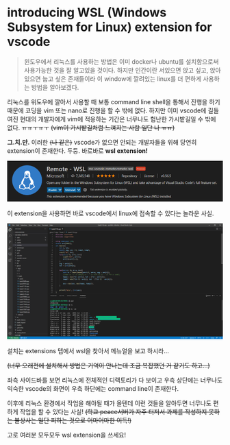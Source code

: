 # introducing WSL (Windows Subsystem for Linux) extension for vscode
>윈도우에서 리눅스를 사용하는 방법은 이미 docker나 ubuntu를 설치함으로써 사용가능한 것을 잘 알고있을 것이다. 하지만 인간이란 서있으면 앉고 싶고, 앉아있으면 눕고 싶은 존재들이라 이 window에 깔려있는 linux를 더 편하게 사용하는 방법을 알아보겠다. 

리눅스를 위도우에 깔아서 사용할 때 보통 command line shell을 통해서 진행을 하기 때문에 코딩을 vim 또는 nano로 진행을 할 수 밖에 없다. 하지만 이미 vscode에 길들여진 현대의 개발자에게 vim에 적응하는 기간은 너무나도 험난한 가시밭길일 수 밖에 없다. ㅠㅠㅜㅠㅜ ~~(vim이 가시밭길처럼 느껴지는 사람 일단 나 ㅠㅠ)~~

**그.치.만.** 이러한 ~~(나 같은)~~ vscode가 없으면 안되는 개발자들을 위해 당연히 extension이 존재한다. 두둥. 바로바로 **wsl extension!**

![image](/hello.png)

이 extension을 사용하면 바로 vscode에서 linux에 접속할 수 있다는 놀라운 사실.

![image](\hello2.png)

설치는 extensions 텝에서 wsl을 찾아서 메뉴얼을 보고 하시라... 

~~(너무 오래전에 설치해서 방법은 기억이 안나는데 조금 복잡했던 거 같기도 하고...)~~

좌측 사이드바를 보면 리눅스에 전체적인 디랙토리가 다 보이고 우측 상단에는 너무나도 익숙한 vscode의 화면이 우측 하단에는 command line이 존재한다. 

이후에 리눅스 환경에서 작업을 해야될 때가 올텐데 이런 것들을 알아두면 너무나도 편하게 작업을 할 수 있다는 사실! ~~(학교 peace서버가 자주 터저서 과제를 작성하지 못하는 불상사는 일단 피하는 것으로 어마어마한 이득!)~~

고로 여러분 모두모두 wsl extension을 쓰세요!
